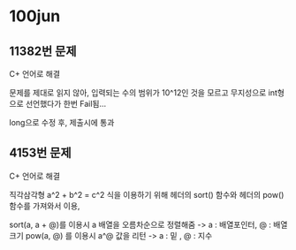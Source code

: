 # 100jun

## 11382번 문제

C+ 언어로 해결

문제를 제대로 읽지 않아, 입력되는 수의 범위가
10^12인 것을 모르고 무지성으로 int형으로 선언했다가
한번 Fail됨...

long으로 수정 후, 제출시에 통과

## 4153번 문제

C+ 언어로 해결

직각삼각형 a^2 + b^2 = c^2 식을 이용하기 위해
<algorithm> 헤더의 sort() 함수와
<cmath> 헤더의 pow()함수를 가져와서 이용, 

sort(a, a + @)를 이용시 a 배열을 오름차순으로 정렬해줌
-> a : 배열포인터, @ : 배열 크기
pow(a, @) 를 이용시 a^@ 값을 리턴
-> a : 밑 , @ : 지수

